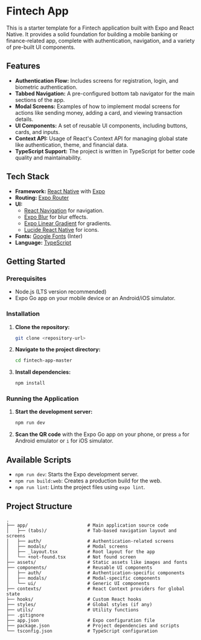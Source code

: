 # Fintech App

This is a starter template for a Fintech application built with Expo and React Native. It provides a solid foundation for building a mobile banking or finance-related app, complete with authentication, navigation, and a variety of pre-built UI components.

## Features

* **Authentication Flow:** Includes screens for registration, login, and biometric authentication.
* **Tabbed Navigation:** A pre-configured bottom tab navigator for the main sections of the app.
* **Modal Screens:** Examples of how to implement modal screens for actions like sending money, adding a card, and viewing transaction details.
* **UI Components:** A set of reusable UI components, including buttons, cards, and inputs.
* **Context API:** Usage of React's Context API for managing global state like authentication, theme, and financial data.
* **TypeScript Support:** The project is written in TypeScript for better code quality and maintainability.

## Tech Stack

* **Framework:** [React Native](https://reactnative.dev/) with [Expo](https://expo.dev/)
* **Routing:** [Expo Router](https://docs.expo.dev/router/introduction/)
* **UI:**
    * [React Navigation](https://reactnavigation.org/) for navigation.
    * [Expo Blur](https://docs.expo.dev/versions/latest/sdk/blur-view/) for blur effects.
    * [Expo Linear Gradient](https://docs.expo.dev/versions/latest/sdk/linear-gradient/) for gradients.
    * [Lucide React Native](https://lucide.dev/guide/packages/lucide-react-native) for icons.
* **Fonts:** [Google Fonts](https://fonts.google.com/) (Inter)
* **Language:** [TypeScript](https://www.typescriptlang.org/)

## Getting Started

### Prerequisites

* Node.js (LTS version recommended)
* Expo Go app on your mobile device or an Android/iOS simulator.

### Installation

1.  **Clone the repository:**
    ```bash
    git clone <repository-url>
    ```
2.  **Navigate to the project directory:**
    ```bash
    cd fintech-app-master
    ```
3.  **Install dependencies:**
    ```bash
    npm install
    ```

### Running the Application

1.  **Start the development server:**
    ```bash
    npm run dev
    ```
2.  **Scan the QR code** with the Expo Go app on your phone, or press `a` for Android emulator or `i` for iOS simulator.

## Available Scripts

*   `npm run dev`: Starts the Expo development server.
*   `npm run build:web`: Creates a production build for the web.
*   `npm run lint`: Lints the project files using `expo lint`.

## Project Structure

```
.
├── app/                      # Main application source code
│   ├── (tabs)/               # Tab-based navigation layout and screens
│   ├── auth/                 # Authentication-related screens
│   ├── modals/               # Modal screens
│   ├── _layout.tsx           # Root layout for the app
│   └── +not-found.tsx        # Not found screen
├── assets/                   # Static assets like images and fonts
├── components/               # Reusable UI components
│   ├── auth/                 # Authentication-specific components
│   ├── modals/               # Modal-specific components
│   └── ui/                   # Generic UI components
├── contexts/                 # React Context providers for global state
├── hooks/                    # Custom React hooks
├── styles/                   # Global styles (if any)
├── utils/                    # Utility functions
├── .gitignore
├── app.json                  # Expo configuration file
├── package.json              # Project dependencies and scripts
└── tsconfig.json             # TypeScript configuration